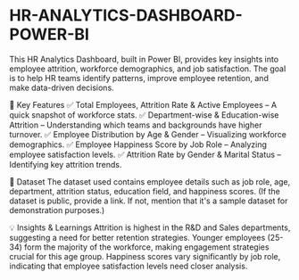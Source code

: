 # HR-ANALYTICS-DASHBOARD-POWER-BI

This HR Analytics Dashboard, built in Power BI, provides key insights into employee attrition, workforce demographics, and job satisfaction. The goal is to help HR teams identify patterns, improve employee retention, and make data-driven decisions.

📌 Key Features
✅ Total Employees, Attrition Rate & Active Employees – A quick snapshot of workforce stats.
✅ Department-wise & Education-wise Attrition – Understanding which teams and backgrounds have higher turnover.
✅ Employee Distribution by Age & Gender – Visualizing workforce demographics.
✅ Employee Happiness Score by Job Role – Analyzing employee satisfaction levels.
✅ Attrition Rate by Gender & Marital Status – Identifying key attrition trends.

📂 Dataset
The dataset used contains employee details such as job role, age, department, attrition status, education field, and happiness scores. (If the dataset is public, provide a link. If not, mention that it's a sample dataset for demonstration purposes.)

💡 Insights & Learnings
Attrition is highest in the R&D and Sales departments, suggesting a need for better retention strategies.
Younger employees (25-34) form the majority of the workforce, making engagement strategies crucial for this age group.
Happiness scores vary significantly by job role, indicating that employee satisfaction levels need closer analysis.


